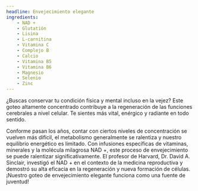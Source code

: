 ```yaml
---
headline: Envejecimiento elegante
ingredients:
    - NAD +
    - Glutatión
    - Lisina
    - L-carnitina
    - Vitamina C
    - Complejo B
    - Calcio
    - Vitamina B5
    - Vitamina B6
    - Magnesio
    - Selenio
    - Zinc
---
```


¿Buscas conservar tu condición física y mental incluso en la vejez? Este goteo altamente concentrado contribuye a la regeneración de las funciones cerebrales a nivel celular. Te sientes más vital, enérgico y radiante en todo sentido.

Conforme pasan los años, contar con ciertos niveles de concentración se vuelven más difícil, el metabolismo generalmente se ralentiza y nuestro equilibrio energético es limitado. Con infusiones específicas de vitaminas, minerales y la molécula milagrosa NAD +, este proceso de envejecimiento se puede ralentizar significativamente. El profesor de Harvard, Dr. David A. Sinclair, investigó el NAD + en el contexto de la medicina reproductiva y demostró su alta eficacia en la regeneración y nueva formación de células. ¡Nuestro goteo de envejecimiento elegante funciona como una fuente de juventud!
